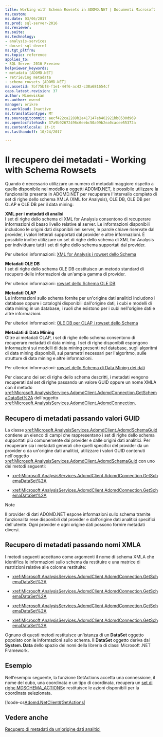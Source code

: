 ```yaml
---
title: Working with Schema Rowsets in ADOMD.NET | Documenti Microsoft
ms.custom: 
ms.date: 03/06/2017
ms.prod: sql-server-2016
ms.reviewer: 
ms.suite: 
ms.technology:
- analysis-services
- docset-sql-devref
ms.tgt_pltfrm: 
ms.topic: reference
applies_to:
- SQL Server 2016 Preview
helpviewer_keywords:
- metadata [ADOMD.NET]
- retrieving metadata
- schema rowsets [ADOMD.NET]
ms.assetid: 7bf75bf8-f1e1-44f6-ac42-c38a681654cf
caps.latest.revision: 37
author: Minewiskan
ms.author: owend
manager: erikre
ms.workload: Inactive
ms.translationtype: MT
ms.sourcegitcommit: aecf422ca2289b2a417147eb402921bb8530d969
ms.openlocfilehash: 37a9b92672496c6eebc50a99b2ea0cacee55372a
ms.contentlocale: it-it
ms.lasthandoff: 10/24/2017

---
```

# <a name="retrieving-metadata---working-with-schema-rowsets"></a>Il recupero dei metadati - Working with Schema Rowsets
  Quando è necessario utilizzare un numero di metadati maggiore rispetto a quello disponibile nel modello a oggetti ADOMD.NET, è possibile utilizzare la funzionalità presente in ADOMD.NET per recuperare l'intervallo completo di set di righe dello schema XMLA (XML for Analysis), OLE DB, OLE DB per OLAP e OLE DB per il data mining:  
  
 **XML per i metadati di analisi**  
 I set di righe dello schema di XML for Analysis consentono di recuperare informazioni di basso livello relative al server. Le informazioni disponibili includono le origini dati disponibili nel server, le parole chiave riservate dal provider, i valori letterali supportati dal provider e altre informazioni. È possibile inoltre utilizzare un set di righe dello schema di XML for Analysis per individuare tutti i set di righe dello schema supportati dal provider.  
  
 Per ulteriori informazioni: [XML for Analysis i rowset dello Schema](../../analysis-services/schema-rowsets/xml/xml-for-analysis-schema-rowsets.md)  
  
 **Metadati OLE DB**  
 I set di righe dello schema OLE DB costituisco un metodo standard di recupero delle informazioni da un'ampia gamma di provider.  
  
 Per ulteriori informazioni: [rowset dello Schema OLE DB](../../analysis-services/schema-rowsets/ole-db/ole-db-schema-rowsets.md)  
  
 **Metadati OLAP**  
 Le informazioni sullo schema fornite per un'origine dati analitici includono i database oppure i cataloghi disponibili dall'origine dati, i cubi e modelli di data mining in un database, i ruoli che esistono per i cubi nell'origine dati e altre informazioni.  
  
 Per ulteriori informazioni: [OLE DB per OLAP i rowset dello Schema](../../analysis-services/schema-rowsets/ole-db-olap/ole-db-for-olap-schema-rowsets.md)  
  
 **Metadati di Data Mining**  
 Oltre ai metadati OLAP, i set di righe dello schema consentono di recuperare metadati di data mining. I set di righe disponibili espongono informazioni sui modelli di data mining presenti nel database, sugli algoritmi di data mining disponibili, sui parametri necessari per l'algoritmo, sulle strutture di data mining e altre informazioni.  
  
 Per ulteriori informazioni: [rowset dello Schema di Data Mining dei dati](../../analysis-services/schema-rowsets/data-mining/data-mining-schema-rowsets.md)  
  
 Per ciascuno dei set di righe dello schema descritti, i metadati vengono recuperati dal set di righe passando un valore GUID oppure un nome XMLA con il metodo <xref:Microsoft.AnalysisServices.AdomdClient.AdomdConnection.GetSchemaDataSet%2A> dell'oggetto <xref:Microsoft.AnalysisServices.AdomdClient.AdomdConnection>.  
  
## <a name="retrieving-metadata-by-passing-guids"></a>Recupero di metadati passando valori GUID  
 La classe <xref:Microsoft.AnalysisServices.AdomdClient.AdomdSchemaGuid> contiene un elenco di campi che rappresentano i set di righe dello schema supportati più comunemente dai provider e dalle origini dati analitici. Per recuperare sia i metadati generali che quelli specifici del provider da un provider o da un'origine dati analitici, utilizzare i valori GUID contenuti nell'oggetto <xref:Microsoft.AnalysisServices.AdomdClient.AdomdSchemaGuid> con uno dei metodi seguenti:  
  
-   <xref:Microsoft.AnalysisServices.AdomdClient.AdomdConnection.GetSchemaDataSet%2A>  
  
-   <xref:Microsoft.AnalysisServices.AdomdClient.AdomdConnection.GetSchemaDataSet%2A>  
  
> [!NOTE]  
>  Il provider di dati ADOMD.NET espone informazioni sullo schema tramite funzionalità rese disponibili dal provider e dall'origine dati analitici specifici dell'utente. Ogni provider e ogni origine dati possono fornire metadati diversi.  
  
## <a name="retrieving-metadata-by-passing-xmla-names"></a>Recupero di metadati passando nomi XMLA  
 I metodi seguenti accettano come argomenti il nome di schema XMLA che identifica le informazioni sullo schema da restituire e una matrice di restrizioni relative alle colonne restituite:  
  
-   <xref:Microsoft.AnalysisServices.AdomdClient.AdomdConnection.GetSchemaDataSet%2A>  
  
-   <xref:Microsoft.AnalysisServices.AdomdClient.AdomdConnection.GetSchemaDataSet%2A>  
  
-   <xref:Microsoft.AnalysisServices.AdomdClient.AdomdConnection.GetSchemaDataSet%2A>  
  
-   <xref:Microsoft.AnalysisServices.AdomdClient.AdomdConnection.GetSchemaDataSet%2A>  
  
 Ognuno di questi metodi restituisce un'istanza di un **DataSet** oggetto popolato con le informazioni sullo schema. Il **DataSet** oggetto deriva dal **System. Data** dello spazio dei nomi della libreria di classi Microsoft .NET Framework.  
  
## <a name="example"></a>Esempio  
 Nell'esempio seguente, la funzione GetActions accetta una connessione, il nome del cubo, una coordinata e un tipo di coordinata, recupera un [set di righe MDSCHEMA_ACTIONS](../../analysis-services/schema-rowsets/ole-db-olap/mdschema-actions-rowset.md)e restituisce le azioni disponibili per la coordinata selezionata.  
  
 [!code-cs[Adomd.NetClient#GetActions](../../analysis-services/multidimensional-models-adomd-net-client/codesnippet/csharp/retrieving-metadata-work_0_1.cs)]  
  
## <a name="see-also"></a>Vedere anche  
 [Recupero di metadati da un'origine dati analitici](../../analysis-services/multidimensional-models-adomd-net-client/retrieving-metadata-from-an-analytical-data-source.md)  
  
  

